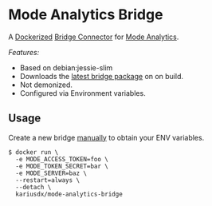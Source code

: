 # Mode Analytics Bridge

A [Dockerized](https://hub.docker.com/r/rjocoleman/mode-bridge/) [Bridge Connector](https://about.modeanalytics.com/data-sources/) for [Mode Analytics](https://modeanalytics.com).

*Features:*

* Based on debian:jessie-slim
* Downloads the [latest bridge package](https://packagecloud.io/modeanalytics) on on build.
* Not demonized.
* Configured via Environment variables.

## Usage

Create a new bridge [manually](https://modeanalytics.com/settings/data_source_bridges) to obtain your ENV variables.

```
$ docker run \
  -e MODE_ACCESS_TOKEN=foo \
  -e MODE_TOKEN_SECRET=bar \
  -e MODE_SERVER=baz \
  --restart=always \
  --detach \
  kariusdx/mode-analytics-bridge
```